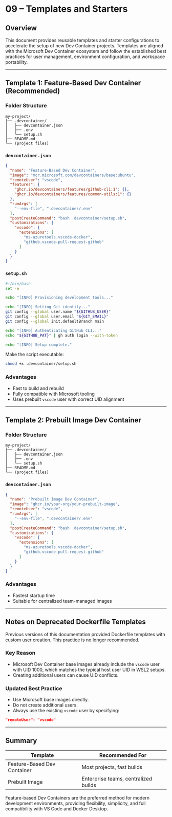 # 09 – Templates and Starters

## Overview

This document provides reusable templates and starter configurations to accelerate the setup of new Dev Container projects. Templates are aligned with the Microsoft Dev Container ecosystem and follow the established best practices for user management, environment configuration, and workspace portability.

---

## Template 1: Feature-Based Dev Container (Recommended)

### Folder Structure

```text
my-project/
├── .devcontainer/
│   ├── devcontainer.json
│   ├── .env
│   └── setup.sh
├── README.md
└── (project files)
```

### `devcontainer.json`

```json
{
  "name": "Feature-Based Dev Container",
  "image": "mcr.microsoft.com/devcontainers/base:ubuntu",
  "remoteUser": "vscode",
  "features": {
    "ghcr.io/devcontainers/features/github-cli:1": {},
    "ghcr.io/devcontainers/features/common-utils:1": {}
  },
  "runArgs": [
    "--env-file", ".devcontainer/.env"
  ],
  "postCreateCommand": "bash .devcontainer/setup.sh",
  "customizations": {
    "vscode": {
      "extensions": [
        "ms-azuretools.vscode-docker",
        "github.vscode-pull-request-github"
      ]
    }
  }
}
```

### `setup.sh`

```bash
#!/bin/bash
set -e

echo "[INFO] Provisioning development tools..."

echo "[INFO] Setting Git identity..."
git config --global user.name "${GITHUB_USER}"
git config --global user.email "${GIT_EMAIL}"
git config --global init.defaultBranch main

echo "[INFO] Authenticating GitHub CLI..."
echo "${GITHUB_PAT}" | gh auth login --with-token

echo "[INFO] Setup complete."
```

Make the script executable:

```bash
chmod +x .devcontainer/setup.sh
```

### Advantages

* Fast to build and rebuild
* Fully compatible with Microsoft tooling
* Uses prebuilt `vscode` user with correct UID alignment

---

## Template 2: Prebuilt Image Dev Container

### Folder Structure

```text
my-project/
├── .devcontainer/
│   ├── devcontainer.json
│   ├── .env
│   └── setup.sh
├── README.md
└── (project files)
```

### `devcontainer.json`

```json
{
  "name": "Prebuilt Image Dev Container",
  "image": "ghcr.io/your-org/your-prebuilt-image",
  "remoteUser": "vscode",
  "runArgs": [
    "--env-file", ".devcontainer/.env"
  ],
  "postCreateCommand": "bash .devcontainer/setup.sh",
  "customizations": {
    "vscode": {
      "extensions": [
        "ms-azuretools.vscode-docker",
        "github.vscode-pull-request-github"
      ]
    }
  }
}
```

### Advantages

* Fastest startup time
* Suitable for centralized team-managed images

---

## Notes on Deprecated Dockerfile Templates

Previous versions of this documentation provided Dockerfile templates with custom user creation. This practice is no longer recommended.

### Key Reason

* Microsoft Dev Container base images already include the `vscode` user with UID 1000, which matches the typical host user UID in WSL2 setups.
* Creating additional users can cause UID conflicts.

### Updated Best Practice

* Use Microsoft base images directly.
* Do not create additional users.
* Always use the existing `vscode` user by specifying:

```json
"remoteUser": "vscode"
```

---

## Summary

| Template                    | Recommended For                      |
| --------------------------- | ------------------------------------ |
| Feature-Based Dev Container | Most projects, fast builds           |
| Prebuilt Image              | Enterprise teams, centralized builds |

Feature-based Dev Containers are the preferred method for modern development environments, providing flexibility, simplicity, and full compatibility with VS Code and Docker Desktop.
